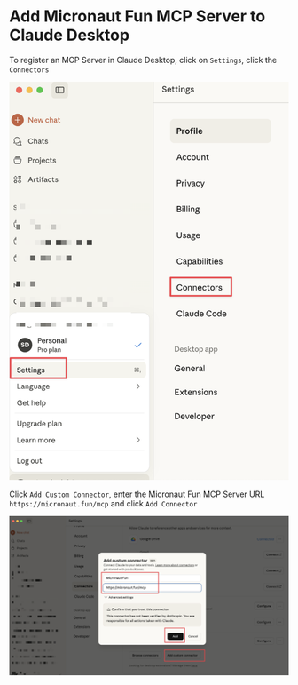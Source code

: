 # Add Micronaut Fun MCP Server to Claude Desktop

To register an MCP Server in Claude Desktop, click on `Settings`, click the `Connectors`

![](claude-desktop-connector.png)

Click `Add Custom Connector`, enter the Micronaut Fun MCP Server URL `https://micronaut.fun/mcp` and click `Add Connector`

![](claude-desktop-custom-connector-micronaut-fun.png)




